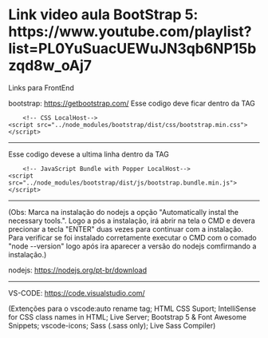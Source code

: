 <h1>Link video aula BootStrap 5: https://www.youtube.com/playlist?list=PL0YuSuacUEWuJN3qb6NP15bzqd8w_oAj7</h1>

Links para FrontEnd

bootstrap: https://getbootstrap.com/
Esse codigo deve ficar dentro da TAG <head>
		<!-- CSS only-->
	<link href="https://cdn.jsdelivr.net/npm/bootstrap@5/dist/css/bootstrap.min.css" rel="stylesheet" integrity="sha384-4bw+/aepP/YC94hEpVNVgiZdgIC5+VKNBQNGCHeKRQN+PtmoHDEXuppvnDJzQIu9" crossorigin="anonymous">

		<!-- CSS LocalHost-->
	<script src="../node_modules/bootstrap/dist/css/bootstrap.min.css"></script>

<hr>

Esse codigo devese a ultima linha dentro da TAG </body>
		<!-- JavaScript Bundle with Popper Only-->
	<script src="https://cdn.jsdelivr.net/npm/bootstrap@5/dist/js/bootstrap.bundle.min.js" integrity="sha384-HwwvtgBNo3bZJJLYd8oVXjrBZt8cqVSpeBNS5n7C8IVInixGAoxmnlMuBnhbgrkm" crossorigin="anonymous"></script>

		<!-- JavaScript Bundle with Popper LocalHost-->
	<script src="../node_modules/bootstrap/dist/js/bootstrap.bundle.min.js"></script>

<hr>

(Obs: Marca na instalação do nodejs a opção "Automatically instal the necessary tools.". Logo a pós a instalação, irá abrir na tela o CMD  e devera precionar a tecla "ENTER" duas vezes para continuar com a instalação. Para verificar se foi instalado corretamente executar o CMD com o comado "node --version" logo após ira aparecer a versão do nodejs comfirmando a instalação.)

nodejs: https://nodejs.org/pt-br/download

<hr>

VS-CODE: https://code.visualstudio.com/

(Extenções para o vscode:auto rename tag; HTML CSS Suport; IntelliSense for CSS class names in HTML; Live Server; Bootstrap 5 & Font Awesome Snippets; vscode-icons; Sass (.sass only); Live Sass Compiler)



